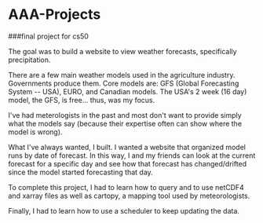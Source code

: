 # AAA-Projects
###final project for cs50


The goal was to build a website to view weather forecasts, specifically precipitation.

There are a few main weather models used in the agriculture industry.  Governments produce them.  Core models are: GFS (Global Forecasting System -- USA),
EURO, and Canadian models.  The USA's 2 week (16 day) model, the GFS, is free... thus, was my focus.

I've had meterologists in the past and most don't want to provide simply what the models say (because their expertise often can show where the model is wrong).

What I've always wanted, I built.  I wanted a website that organized model runs by date of forecast.  In this way, I and my friends can look at the
current forecast for a specific day and see how that forecast has changed/drifted since the model started forecasting that day.

To complete this project, I had to learn how to query and to use netCDF4 and xarray files as well as cartopy, a mapping tool used by meteorologists.

Finally, I had to learn how to use a scheduler to keep updating the data.
